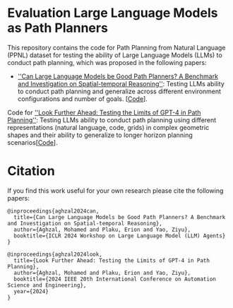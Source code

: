 # Evaluation Large Language Models as Path Planners

This repository contains the code for Path Planning from Natural Language (PPNL) dataset for testing the ability of Large Language Models (LLMs) to conduct path planning, which was proposed in the following papers:

- [''Can Large Language Models be Good Path Planners? A Benchmark and Investigation on Spatial-temporal Reasoning''](https://arxiv.org/abs/2310.03249): Testing LLMs ability to conduct path planning and generalize across different environment configurations and number of goals. [[Code](./ppnl-spatial-temporal-reasoning)]. 


Code for [''Look Further Ahead: Testing the Limits of GPT-4 in Path Planning''](https://arxiv.org/abs/2406.12000): Testing LLMs ability to conduct path planning using different representations (natural language, code, grids) in complex geometric shapes and their ability to generalize to longer horizon planning scenarios[[Code](./gpt-4-path-planning)]. 

# Citation

If you find this work useful for your own research please cite the following papers:



```
@inproceedings{aghzal2024can,
  title={Can Large Language Models be Good Path Planners? A Benchmark and Investigation on Spatial-temporal Reasoning},
  author={Aghzal, Mohamed and Plaku, Erion and Yao, Ziyu},
  booktitle={ICLR 2024 Workshop on Large Language Model (LLM) Agents}
}

@inproceedings{aghzal2024look,
  title={Look Further Ahead: Testing the Limits of GPT-4 in Path Planning},
  author={Aghzal, Mohamed and Plaku, Erion and Yao, Ziyu},
  booktitle={2024 IEEE 20th International Conference on Automation Science and Engineering},
  year={2024}
}
```